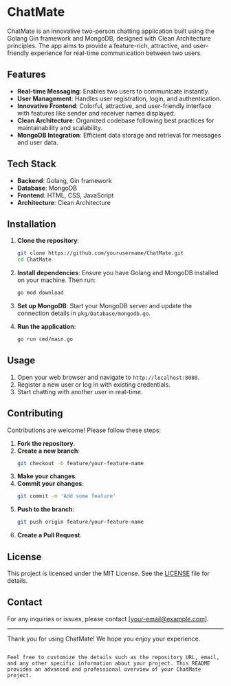 # ChatMate

ChatMate is an innovative two-person chatting application built using the Golang Gin framework and MongoDB, designed with Clean Architecture principles. The app aims to provide a feature-rich, attractive, and user-friendly experience for real-time communication between two users.

## Features

- **Real-time Messaging**: Enables two users to communicate instantly.
- **User Management**: Handles user registration, login, and authentication.
- **Innovative Frontend**: Colorful, attractive, and user-friendly interface with features like sender and receiver names displayed.
- **Clean Architecture**: Organized codebase following best practices for maintainability and scalability.
- **MongoDB Integration**: Efficient data storage and retrieval for messages and user data.

## Tech Stack

- **Backend**: Golang, Gin framework
- **Database**: MongoDB
- **Frontend**: HTML, CSS, JavaScript
- **Architecture**: Clean Architecture

## Installation

1. **Clone the repository**:
   ```sh
   git clone https://github.com/yourusername/ChatMate.git
   cd ChatMate
   ```

2. **Install dependencies**:
   Ensure you have Golang and MongoDB installed on your machine. Then run:
   ```sh
   go mod download
   ```

3. **Set up MongoDB**:
   Start your MongoDB server and update the connection details in `pkg/Database/mongodb.go`.

4. **Run the application**:
   ```sh
   go run cmd/main.go
   ```

## Usage

1. Open your web browser and navigate to `http://localhost:8080`.
2. Register a new user or log in with existing credentials.
3. Start chatting with another user in real-time.

## Contributing

Contributions are welcome! Please follow these steps:

1. **Fork the repository**.
2. **Create a new branch**:
   ```sh
   git checkout -b feature/your-feature-name
   ```
3. **Make your changes**.
4. **Commit your changes**:
   ```sh
   git commit -m 'Add some feature'
   ```
5. **Push to the branch**:
   ```sh
   git push origin feature/your-feature-name
   ```
6. **Create a Pull Request**.

## License

This project is licensed under the MIT License. See the [LICENSE](LICENSE) file for details.

## Contact

For any inquiries or issues, please contact [your-email@example.com].

---

Thank you for using ChatMate! We hope you enjoy your experience.
```

Feel free to customize the details such as the repository URL, email, and any other specific information about your project. This README provides an advanced and professional overview of your ChatMate project.
